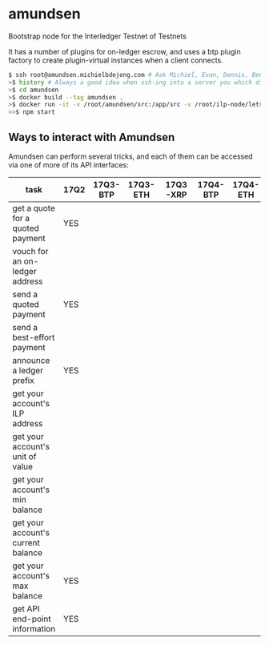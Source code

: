 # amundsen
Bootstrap node for the Interledger Testnet of Testnets

It has a number of plugins for on-ledger escrow, and uses a btp plugin factory to create
plugin-virtual instances when a client connects.

```sh
$ ssh root@amundsen.michielbdejong.com # Ask Michiel, Evan, Dennis, Ben, or Stefan for access in https://gitter.im/interledger/testnet-of-testnets
>$ history # Always a good idea when ssh-ing into a server you which didn't configure yourself! :)
>$ cd amundsen
>$ docker build --tag amundsen .
>$ docker run -it -v /root/amundsen/src:/app/src -v /root/ilp-node/letsencrypt:/root/letsencrypt --net=host amundsen /bin/bash
>>$ npm start
```

## Ways to interact with Amundsen

Amundsen can perform several tricks, and each of them can be accessed via one of more of its API interfaces:


task                             | 17Q2 | 17Q3-BTP | 17Q3-ETH | 17Q3-XRP | 17Q4-BTP | 17Q4-ETH | 17Q4-XRP | 18Q1-BTP | 18Q1-http | 18Q1-OER |
---------------------------------|------|----------|----------|----------|----------|----------|----------|----------|-----------|----------|
get a quote for a quoted payment | YES  |          |          |          |          |          |          |          |           |          |
vouch for an on-ledger address   |      |          |          |          |          |          |          |          |           |          |
send a quoted payment            | YES  |          |          |          |          |          |          |          |           |          |
send a best-effort payment       |      |          |          |          |          |          |          |          |           |          |
announce a ledger prefix         | YES  |          |          |          |          |          |          |          |           |          |
get your account's ILP address   |      |          |          |          |          |          |          |          |           |          |
get your account's unit of value |      |          |          |          |          |          |          |          |           |          |
get your account's min balance   |      |          |          |          |          |          |          |          |           |          |
get your account's current balance|     |          |          |          |          |          |          |          |           |          |
get your account's max balance   | YES  |          |          |          |          |          |          |          |           |          |
get API end-point information    | YES  |          |          |          |          |          |          |          |           |          |

